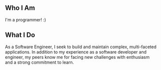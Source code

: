 
## Who I Am

I'm a programmer! :)

## What I Do

As a Software Engineer, I seek to build and maintain complex, multi-faceted applications. In addition to my experience as a software developer and engineer, my peers know me for facing new challenges with enthusiasm and a strong commitment to learn.
